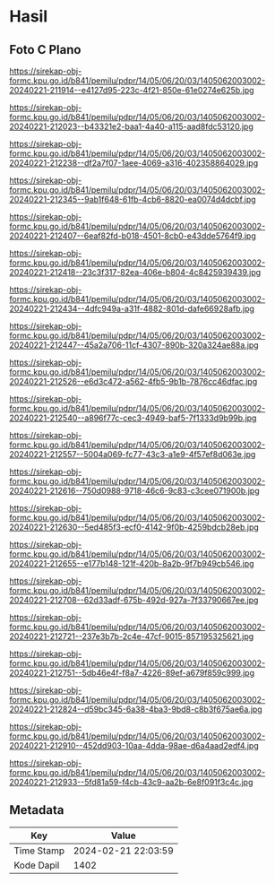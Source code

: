 # Hasil

## Foto C Plano

https://sirekap-obj-formc.kpu.go.id/b841/pemilu/pdpr/14/05/06/20/03/1405062003002-20240221-211914--e4127d95-223c-4f21-850e-61e0274e625b.jpg

https://sirekap-obj-formc.kpu.go.id/b841/pemilu/pdpr/14/05/06/20/03/1405062003002-20240221-212023--b43321e2-baa1-4a40-a115-aad8fdc53120.jpg

https://sirekap-obj-formc.kpu.go.id/b841/pemilu/pdpr/14/05/06/20/03/1405062003002-20240221-212238--df2a7f07-1aee-4069-a316-402358864029.jpg

https://sirekap-obj-formc.kpu.go.id/b841/pemilu/pdpr/14/05/06/20/03/1405062003002-20240221-212345--9ab1f648-61fb-4cb6-8820-ea0074d4dcbf.jpg

https://sirekap-obj-formc.kpu.go.id/b841/pemilu/pdpr/14/05/06/20/03/1405062003002-20240221-212407--6eaf82fd-b018-4501-8cb0-e43dde5764f9.jpg

https://sirekap-obj-formc.kpu.go.id/b841/pemilu/pdpr/14/05/06/20/03/1405062003002-20240221-212418--23c3f317-82ea-406e-b804-4c8425939439.jpg

https://sirekap-obj-formc.kpu.go.id/b841/pemilu/pdpr/14/05/06/20/03/1405062003002-20240221-212434--4dfc949a-a31f-4882-801d-dafe66928afb.jpg

https://sirekap-obj-formc.kpu.go.id/b841/pemilu/pdpr/14/05/06/20/03/1405062003002-20240221-212447--45a2a706-11cf-4307-890b-320a324ae88a.jpg

https://sirekap-obj-formc.kpu.go.id/b841/pemilu/pdpr/14/05/06/20/03/1405062003002-20240221-212526--e6d3c472-a562-4fb5-9b1b-7876cc46dfac.jpg

https://sirekap-obj-formc.kpu.go.id/b841/pemilu/pdpr/14/05/06/20/03/1405062003002-20240221-212540--a896f77c-cec3-4949-baf5-7f1333d9b99b.jpg

https://sirekap-obj-formc.kpu.go.id/b841/pemilu/pdpr/14/05/06/20/03/1405062003002-20240221-212557--5004a069-fc77-43c3-a1e9-4f57ef8d063e.jpg

https://sirekap-obj-formc.kpu.go.id/b841/pemilu/pdpr/14/05/06/20/03/1405062003002-20240221-212616--750d0988-9718-46c6-9c83-c3cee071900b.jpg

https://sirekap-obj-formc.kpu.go.id/b841/pemilu/pdpr/14/05/06/20/03/1405062003002-20240221-212630--5ed485f3-ecf0-4142-9f0b-4259bdcb28eb.jpg

https://sirekap-obj-formc.kpu.go.id/b841/pemilu/pdpr/14/05/06/20/03/1405062003002-20240221-212655--e177b148-121f-420b-8a2b-9f7b949cb546.jpg

https://sirekap-obj-formc.kpu.go.id/b841/pemilu/pdpr/14/05/06/20/03/1405062003002-20240221-212708--62d33adf-675b-492d-927a-7f33790667ee.jpg

https://sirekap-obj-formc.kpu.go.id/b841/pemilu/pdpr/14/05/06/20/03/1405062003002-20240221-212721--237e3b7b-2c4e-47cf-9015-857195325621.jpg

https://sirekap-obj-formc.kpu.go.id/b841/pemilu/pdpr/14/05/06/20/03/1405062003002-20240221-212751--5db46e4f-f8a7-4226-89ef-a679f859c999.jpg

https://sirekap-obj-formc.kpu.go.id/b841/pemilu/pdpr/14/05/06/20/03/1405062003002-20240221-212824--d59bc345-6a38-4ba3-9bd8-c8b3f675ae6a.jpg

https://sirekap-obj-formc.kpu.go.id/b841/pemilu/pdpr/14/05/06/20/03/1405062003002-20240221-212910--452dd903-10aa-4dda-98ae-d6a4aad2edf4.jpg

https://sirekap-obj-formc.kpu.go.id/b841/pemilu/pdpr/14/05/06/20/03/1405062003002-20240221-212933--5fd81a59-f4cb-43c9-aa2b-6e8f091f3c4c.jpg


## Metadata

| Key        | Value               |
| ---------- | ------------------- |
| Time Stamp | 2024-02-21 22:03:59 |
| Kode Dapil | 1402                |



